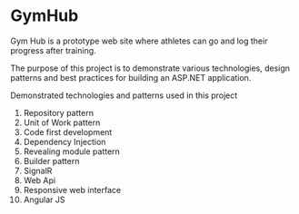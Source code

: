# GymHub
Gym Hub is a prototype web site where athletes can go and log their progress after training.

The purpose of this project is to demonstrate various technologies, design patterns and best practices 
for building an ASP.NET application.

Demonstrated technologies and patterns used in this project<br/>
1) Repository pattern<br/>
2) Unit of Work pattern<br/>
3) Code first development<br/>
4) Dependency Injection<br/>
5) Revealing module pattern<br/>
6) Builder pattern<br/>
7) SignalR<br/>
8) Web Api<br/>
9) Responsive web interface<br/>
10) Angular JS<br/>
